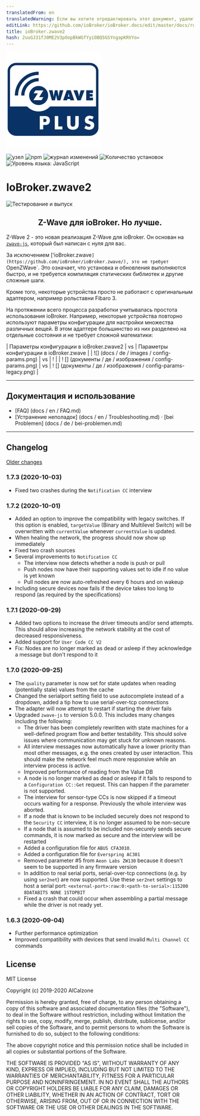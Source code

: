 ```yaml
---
translatedFrom: en
translatedWarning: Если вы хотите отредактировать этот документ, удалите поле «translationFrom», в противном случае этот документ будет снова автоматически переведен
editLink: https://github.com/ioBroker/ioBroker.docs/edit/master/docs/ru/adapterref/iobroker.zwave2/README.md
title: ioBroker.zwave2
hash: 2uuGJ31fJ0ME2V3pOopBkWGfYyiOBQ5GSYngapKRVYo=
---
```

![Логотип](../../../en/adapterref/iobroker.zwave2/admin/zwave2.svg)

![узел](https://img.shields.io/node/v/iobroker.zwave2.svg)
![npm](https://img.shields.io/npm/v/iobroker.zwave2.svg)
![журнал изменений](https://img.shields.io/badge/read-Changelog-informational)
![Количество установок](http://iobroker.live/badges/zwave2-stable.svg)
![Уровень языка: JavaScript](https://img.shields.io/lgtm/grade/javascript/g/AlCalzone/ioBroker.zwave2.svg?logo=lgtm&logoWidth=18)

# IoBroker.zwave2
![Тестирование и выпуск](https://github.com/AlCalzone/iobroker.zwave2/workflows/Test%20and%20Release/badge.svg)

<h2 align="center">Z-Wave для ioBroker. Но лучше.</h3>

Z-Wave 2 - это новая реализация Z-Wave для ioBroker. Он основан на [`zwave-js`](https://github.com/AlCalzone/node-zwave-js), который был написан с нуля для вас.

За исключением [ʻioBroker.zwave`](https://github.com/ioBroker/ioBroker.zwave/), это не требует `OpenZWave`. Это означает, что установка и обновления выполняются быстро, и не требуется компиляция статических библиотек и другие сложные шаги.

Кроме того, некоторые устройства просто не работают с оригинальным адаптером, например рольставни Fibaro 3.

На протяжении всего процесса разработки учитывалась простота использования ioBroker. Например, некоторые устройства повторно используют параметры конфигурации для настройки множества различных вещей. В этом адаптере большинство из них разделено на отдельные состояния и не требует сложной математики:

| Параметры конфигурации в ioBroker.zwave2 | vs | Параметры конфигурации в ioBroker.zwave |
| ![] (docs / de / images / config-params.png) | vs | ! [](../../../en/adapterref/iobroker.zwave2/docs/de/images/config-params-legacy.png) |
| ! [] (документы / де / изображения / config-params.png) | vs | ! [] (документы / де / изображения / config-params-legacy.png) |

---

## Документация и использование
* [FAQ] (docs / en / FAQ.md)
* [Устранение неполадок] (docs / en / Troubleshooting.md) · [bei Problemen] (docs / de / bei-problemen.md)

---

## Changelog
[Older changes](CHANGELOG_OLD.md)
<!--
	Placeholder for next versions:
	### __WORK IN PROGRESS__
-->

### 1.7.3 (2020-10-03)
* Fixed two crashes during the `Notification CC` interview

### 1.7.2 (2020-10-01)
* Added an option to improve the compatibility with legacy switches. If this option is enabled, `targetValue` (Binary and Multilevel Switch) will be overwritten with `currentValue` whenever `currentValue` is updated.
* When healing the network, the progress should now show up immediately
* Fixed two crash sources
* Several improvements to `Notification CC`
  * The interview now detects whether a node is push or pull
  * Push nodes now have their supporting values set to idle if no value is yet known
  * Pull nodes are now auto-refreshed every 6 hours and on wakeup
* Including secure devices now fails if the device takes too long to respond (as required by the specifications)

### 1.7.1 (2020-09-29)
* Added two options to increase the driver timeouts and/or send attempts. This should allow increasing the network stability at the cost of decreased responsiveness.
* Added support for `User Code CC V2`
* Fix: Nodes are no longer marked as dead or asleep if they acknowledge a message but don't respond to it

### 1.7.0 (2020-09-25)
* The `quality` parameter is now set for state updates when reading (potentially stale) values from the cache
* Changed the serialport setting field to use autocomplete instead of a dropdown, added a tip how to use serial-over-tcp connections
* The adapter will now attempt to restart if starting the driver fails
* Upgraded `zwave-js` to version 5.0.0. This includes many changes including the following:
  * The driver has been completely rewritten with state machines for a well-defined program flow and better testability. This should solve issues where communication may get stuck for unknown reasons.
  * All interview messages now automatically have a lower priority than most other messages, e.g. the ones created by user interaction. This should make the network feel much more responsive while an interview process is active.
  * Improved performance of reading from the Value DB
  * A node is no longer marked as dead or asleep if it fails to respond to a `Configuration CC::Get` request. This can happen if the parameter is not supported.
  * The interview for sensor-type CCs is now skipped if a timeout occurs waiting for a response. Previously the whole interview was aborted.
  * If a node that is known to be included securely does not respond to the `Security CC` interview, it is no longer assumed to be non-secure
  * If a node that is assumed to be included non-securely sends secure commands, it is now marked as secure and the interview will be restarted
  * Added a configuration file for `ABUS CFA3010`.
  * Added a configuration file for `Everspring AC301`
  * Removed parameter #5 from `Aeon Labs ZW130` because it doesn't seem to be supported in any firmware version
  * In addition to real serial ports, serial-over-tcp connections (e.g. by using `ser2net`) are now supported. Use these `ser2net` settings to host a serial port: `<external-port>:raw:0:<path-to-serial>:115200 8DATABITS NONE 1STOPBIT`
  * Fixed a crash that could occur when assembling a partial message while the driver is not ready yet.

### 1.6.3 (2020-09-04)
* Further performance optimization
* Improved compatibility with devices that send invalid `Multi Channel CC` commands

## License

MIT License

Copyright (c) 2019-2020 AlCalzone

Permission is hereby granted, free of charge, to any person obtaining a copy
of this software and associated documentation files (the "Software"), to deal
in the Software without restriction, including without limitation the rights
to use, copy, modify, merge, publish, distribute, sublicense, and/or sell
copies of the Software, and to permit persons to whom the Software is
furnished to do so, subject to the following conditions:

The above copyright notice and this permission notice shall be included in all
copies or substantial portions of the Software.

THE SOFTWARE IS PROVIDED "AS IS", WITHOUT WARRANTY OF ANY KIND, EXPRESS OR
IMPLIED, INCLUDING BUT NOT LIMITED TO THE WARRANTIES OF MERCHANTABILITY,
FITNESS FOR A PARTICULAR PURPOSE AND NONINFRINGEMENT. IN NO EVENT SHALL THE
AUTHORS OR COPYRIGHT HOLDERS BE LIABLE FOR ANY CLAIM, DAMAGES OR OTHER
LIABILITY, WHETHER IN AN ACTION OF CONTRACT, TORT OR OTHERWISE, ARISING FROM,
OUT OF OR IN CONNECTION WITH THE SOFTWARE OR THE USE OR OTHER DEALINGS IN THE
SOFTWARE.